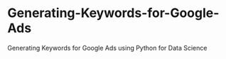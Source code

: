 # Generating-Keywords-for-Google-Ads
Generating Keywords for Google Ads using Python for Data Science
